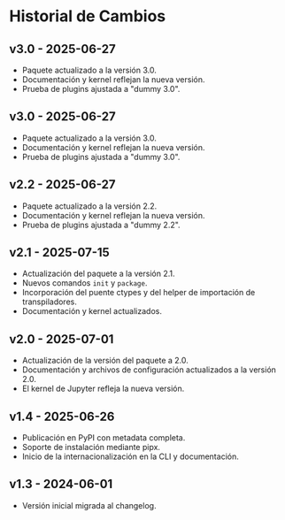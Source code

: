 # Historial de Cambios

## v3.0 - 2025-06-27
- Paquete actualizado a la versión 3.0.
- Documentación y kernel reflejan la nueva versión.
- Prueba de plugins ajustada a "dummy 3.0".


## v3.0 - 2025-06-27
- Paquete actualizado a la versión 3.0.
- Documentación y kernel reflejan la nueva versión.
- Prueba de plugins ajustada a "dummy 3.0".

## v2.2 - 2025-06-27
- Paquete actualizado a la versión 2.2.
- Documentación y kernel reflejan la nueva versión.
- Prueba de plugins ajustada a "dummy 2.2".

## v2.1 - 2025-07-15
- Actualización del paquete a la versión 2.1.
- Nuevos comandos `init` y `package`.
- Incorporación del puente ctypes y del helper de importación de transpiladores.
- Documentación y kernel actualizados.

## v2.0 - 2025-07-01
- Actualización de la versión del paquete a 2.0.
- Documentación y archivos de configuración actualizados a la versión 2.0.
- El kernel de Jupyter refleja la nueva versión.

## v1.4 - 2025-06-26
- Publicación en PyPI con metadata completa.
- Soporte de instalación mediante pipx.
- Inicio de la internacionalización en la CLI y documentación.

## v1.3 - 2024-06-01
- Versión inicial migrada al changelog.
